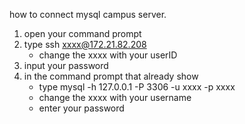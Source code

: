 how to connect mysql campus server.
1. open your command prompt
2. type ssh xxxx@172.21.82.208
     - change the xxxx with your userID
3. input your password
4. in the command prompt that already show
     - type mysql -h 127.0.0.1 -P 3306 -u xxxx -p xxxx
     - change the xxxx with your username
     - enter your password
